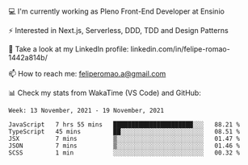 💻 I'm currently working as Pleno Front-End Developer at Ensinio

⚡ Interested in Next.js, Serverless, DDD, TDD and Design Patterns

👥 Take a look at my LinkedIn profile: linkedin.com/in/felipe-romao-1442a814b/

📫 How to reach me: feliperomao.a@gmail.com

📊 Check my stats from WakaTime (VS Code) and GitHub:

<!--START_SECTION:waka-->
```text
Week: 13 November, 2021 - 19 November, 2021

JavaScript   7 hrs 55 mins   ██████████████████████░░░   88.21 % 
TypeScript   45 mins         ██░░░░░░░░░░░░░░░░░░░░░░░   08.51 % 
JSX          7 mins          ▒░░░░░░░░░░░░░░░░░░░░░░░░   01.47 % 
JSON         7 mins          ▒░░░░░░░░░░░░░░░░░░░░░░░░   01.46 % 
SCSS         1 min           ░░░░░░░░░░░░░░░░░░░░░░░░░   00.32 % 
```
<!--END_SECTION:waka-->
